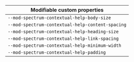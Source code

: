 | Modifiable custom properties                     |
| ------------------------------------------------ |
| `--mod-spectrum-contextual-help-body-size`       |
| `--mod-spectrum-contextual-help-content-spacing` |
| `--mod-spectrum-contextual-help-heading-size`    |
| `--mod-spectrum-contextual-help-link-spacing`    |
| `--mod-spectrum-contextual-help-minimum-width`   |
| `--mod-spectrum-contextual-help-padding`         |
